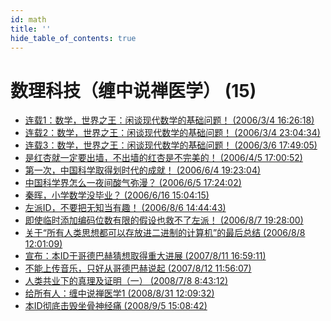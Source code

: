 ```yaml
---
id: math
title: ''
hide_table_of_contents: true
---
```


<div style={{textAlign:'center', marginTop: '20px'}}>

# 数理科技（缠中说禅医学） (15)
<div style={{fontWeight: 'normal', display: 'inline-block', textAlign: 'left'}}>

- [连载1：数学，世界之王：闲谈现代数学的基础问题！ (2006/3/4 16:26:18)](../math/basics1.md)
- [连载2：数学，世界之王：闲谈现代数学的基础问题！ (2006/3/4 23:04:34)](../math/basics2.md)
- [连载3：数学，世界之王：闲谈现代数学的基础问题！ (2006/3/6 17:49:05)](../math/basics3.md)
- [是红杏就一定要出墙，不出墙的红杏是不完美的！ (2006/4/5 17:00:52)](../math/redplum.md)
- [第一次，中国科学取得划时代的成就！ (2006/6/4 19:23:04)](../math/landmarkachievement.md)
- [中国科学界怎么一夜间酸气弥漫？ (2006/6/5 17:24:02)](../math/chinesescience.md)
- [秦晖，小学数学没毕业？ (2006/6/16 15:04:15)](../math/qinhui.md)
- [左派ID，不要把无知当有趣！ (2006/8/6 14:44:43)](../math/theleftid.md)
- [即使临时添加编码位数有限的假设也救不了左派！ (2006/8/7 19:28:00)](../math/theleftcanntbesaved.md)
- [关于“所有人类思想都可以存放进二进制的计算机”的最后总结 (2006/8/8 12:01:09)](../math/finalsumup.md)
- [宣布：本ID于哥德巴赫猜想取得重大进展 (2007/8/11 16:59:11)](../math/goldbachconjecture.md)
- [不能上传音乐，只好从哥德巴赫说起 (2007/8/12 11:56:07)](../math/goldbach.md)
- [人类共业下的真理及证明（一） (2008/7/8 8:43:12)](../math/mankindkarma.md)
- [给所有人：缠中说禅医学1 (2008/8/31 12:09:32)](../math/chanmedicine1.md)
- [本ID彻底击毁坐骨神经痛 (2008/9/5 15:08:42)](../math/destroyischialgia.md)

</div>
</div>
